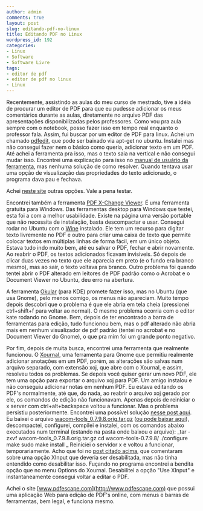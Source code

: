 ```yaml
---
author: admin
comments: true
layout: post
slug: editando-pdf-no-linux
title: Editando PDF no Linux
wordpress_id: 192
categories:
- Linux
- Software
- Software Livre
tags:
- editor de pdf
- editor de pdf no linux
- Linux
---
```


Recentemente, assistindo as aulas do meu curso de mestrado, tive a idéia de procurar um editor de PDF para que eu pudesse adicionar os meus comentários durante as aulas, diretamente no arquivo PDF das apresentações disponibilizadas pelos professores. Como vou pra aula sempre com o notebook, posso fazer isso em tempo real enquanto o professor fala.
Assim, fui buscar por um editor de PDF para linux. Achei um chamado [pdfedit](http://pdfedit.sourceforge.net), que pode ser baixado via apt-get no ubuntu. Instalei mas não consegui fazer nem o básico como queria, adicionar texto em um PDF. Até achei a ferramenta pra isso, mas o texto saia na vertical e não consegui mudar isso. Encontrei uma explicação para isso no [manual de usuário da ferramenta](http://pdfedit.petricek.net/user_doc.html), mas nenhuma solução de como resolver. Quando tentava usar uma opção de visualização das propriedades do texto adicionado, o programa dava pau e fechava.

Achei [neste site](http://www.cyberciti.biz/tips/open-source-linux-pdf-writer.html) outras opções. Vale a pena testar.

Encontrei também a ferramenta [PDF X-Change Viewer](http://www.docu-track.com/home/prod_user/PDF-XChange_Tools/pdfx_viewer/?act[69). É uma ferramenta gratuita para Windows. Das ferramentas desktop para Windows que testei, esta foi a com a melhor usabilidade. Existe na página uma versão portable que não necessita de instalação, basta descompactar e usar. Consegui rodar no Ubuntu com o [Wine](http://www.winehq.org/) instalado. Ele tem um recurso para digitar texto livremente no PDF e outro para criar uma caixa de texto que permite colocar textos em múltiplas linhas de forma fácil, em um único objeto. Estava tudo indo muito bem, até eu salvar o PDF, fechar e abrir novamente. Ao reabrir o PDF, os textos adicionados ficavam invisíveis. Só depois de clicar duas vezes no texto que ele aparecia em preto (e o fundo era branco mesmo), mas ao sair, o texto voltava pra branco. Outro problema foi quando tentei abrir o PDF alterado em leitores de PDF padrão como o Acrobat e o Document Viewer no Ubuntu, deu erro na abertura.

A ferramenta [Okular](http://okular.kde.org/) (para KDE) promete fazer isso, mas no Ubuntu (que usa Gnome), pelo menos comigo, os menus não apareciam. Muito tempo depois descobri que o problema é que ele abria em tela cheia (pressionei ctrl+shift+f para voltar ao normal). O mesmo problema ocorria com o editor kate rodando no Gnome. Bem, depois de ter encontrado a barra de ferramentas para edição, tudo funcionou bem, mas o pdf alterado não abria mais em nenhum visualizador de pdf padrão (tentei no acrobat e no Document Viewer do Gnome), o que pra mim foi um grande ponto negativo.

Por fim, depois de muita busca, encontrei uma ferramenta que realmente funcionou. O [Xournal](http://xournal.sourceforge.net/), uma ferramenta para Gnome que permitiu realmente adicionar anotações em um PDF, porém, as alterações são salvas num arquivo separado, com extensão xoj, que abre com o Xournal, e assim, resolveu todos os problemas. Se depois você quiser gerar um novo PDF, ele tem uma opção para exportar o arquivo xoj para PDF. Um amigo instalou e não conseguiu adicionar notas em nenhum PDF. Eu estava editando os PDF's normalmente, até que, do nada, ao reabrir o arquivo xoj gerado por ele, os comandos de edição não funcionavam. Apenas depois de reiniciar o x server com ctrl+alt+backspace voltou a funcionar. Mas o problema persistiu posteriormente. Encontrei uma possível solução [nesse post aqui](https://bugs.launchpad.net/ubuntu/+source/wacom-tools/+bug/195953). Eu baixei o arquivo [wacom-tools_0.7.9.8.orig.tar.gz](http://launchpadlibrarian.net/12959835/wacom-tools_0.7.9.8.orig.tar.gz) ([ou pode baixar aqui](http://manoelcampos.xpg.com.br/wacom-tools_0.7.9.8.orig.tar.gz)), descompactei, configurei, compilei e instalei, com os comandos abaixo executados num terminal (estando na pasta onde baixou o arquivo):
_tar -zxvf wacom-tools_0.7.9.8.orig.tar.gz
cd wacom-tools-0.7.9.8/
./configure
make
sudo make install
_
Reiniciei o servidor x e voltou a funcionar, temporariamente. Acho que foi no [post citado acima](https://bugs.launchpad.net/ubuntu/+source/wacom-tools/+bug/195953), que comentaram sobre uma opção XInput que deveria ser desabilitada, mas não tinha entendido como desabilitar isso. Fuçando no programa encontrei a bendita opção que no menu Options do Xournal. Desabilitei a opção "Use XInput" e instantaneamente consegui voltar a editar o PDF.

Achei o site [www.pdfescape.com](http://www.pdfescape.com) que possui uma aplicação Web para edição de PDF's online, com menus e barras de ferramentas, bem legal, e funciona mesmo.
